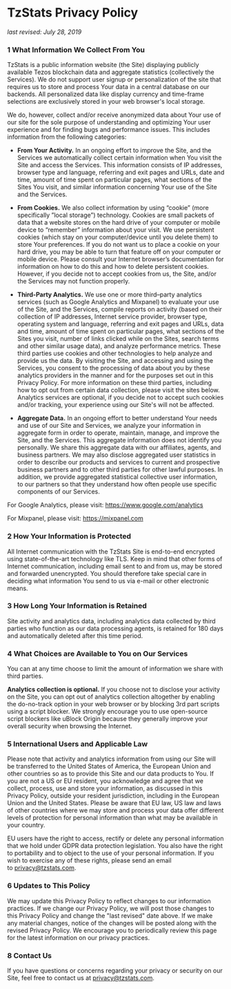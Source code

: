 # TzStats Privacy Policy

*last revised: July 28, 2019*

### 1 What Information We Collect From You

TzStats is a public information website (the Site) displaying publicly available Tezos blockchain data and aggregate statistics (collectively the Services). We do not support user signup or personalization of the site that requires us to store and process Your data in a central database on our backends. All personalized data like display currency and time-frame selections are exclusively stored in your web browser's local storage.

We do, however, collect and/or receive anonymized data about Your use of our site for the sole purpose of understanding and optimizing Your user experience and for finding bugs and performance issues. This includes information from the following categories:

- **From Your Activity.** In an ongoing effort to improve the Site, and the Services we automatically collect certain information when You visit the Site and access the Services. This information consists of IP addresses, browser type and language, referring and exit pages and URLs, date and time, amount of time spent on particular pages, what sections of the Sites You visit, and similar information concerning Your use of the Site and the Services.

- **From Cookies.** We also collect information by using “cookie” (more specifically ”local storage”) technology. Cookies are small packets of data that a website stores on the hard drive of your computer or mobile device to “remember” information about your visit. We use persistent cookies (which stay on your computer/device until you delete them) to store Your preferences. If you do not want us to place a cookie on your hard drive, you may be able to turn that feature off on your computer or mobile device. Please consult your Internet browser’s documentation for information on how to do this and how to delete persistent cookies. However, if you decide not to accept cookies from us, the Site, and/or the Services may not function properly.

- **Third-Party Analytics.** We use one or more third–party analytics services (such as Google Analytics and Mixpanel) to evaluate your use of the Site, and the Services, compile reports on activity (based on their collection of IP addresses, Internet service provider, browser type, operating system and language, referring and exit pages and URLs, data and time, amount of time spent on particular pages, what sections of the Sites you visit, number of links clicked while on the Sites, search terms and other similar usage data), and analyze performance metrics. These third parties use cookies and other technologies to help analyze and provide us the data. By visiting the Site, and accessing and using the Services, you consent to the processing of data about you by these analytics providers in the manner and for the purposes set out in this Privacy Policy. For more information on these third parties, including how to opt out from certain data collection, please visit the sites below. Analytics services are optional, if you decide not to accept such cookies and/or tracking, your experience using our Site's will not be affected.

- **Aggregate Data.** In an ongoing effort to better understand Your needs and use of our Site and Services, we analyze your information in aggregate form in order to operate, maintain, manage, and improve the Site, and the Services. This aggregate information does not identify you personally. We share this aggregate data with our affiliates, agents, and business partners. We may also disclose aggregated user statistics in order to describe our products and services to current and prospective business partners and to other third parties for other lawful purposes. In addition, we provide aggregated statistical collective user information, to our partners so that they understand how often people use specific components of our Services.

For Google Analytics, please visit: https://www.google.com/analytics

For Mixpanel, please visit: https://mixpanel.com


### 2 How Your Information is Protected

All Internet communication with the TzStats Site is end-to-end encrypted using state-of-the-art technology like TLS. Keep in mind that other forms of Internet communication, including email sent to and from us, may be stored and forwarded unencrypted. You should therefore take special care in deciding what information You send to us via e-mail or other electronic means.

### 3 How Long Your Information is Retained

Site activity and analytics data, including analytics data collected by third parties who function as our data processing agents, is retained for 180 days and automatically deleted after this time period.

### 4 What Choices are Available to You on Our Services

You can at any time choose to limit the amount of information we share with third parties.

**Analytics collection is optional.** If you choose not to disclose your activity on the Site, you can opt out of analytics collection altogether by enabling the do-no-track option in your web browser or by blocking 3rd part scripts using a script blocker. We strongly encourage you to use open-source script blockers like uBlock Origin because they generally improve your overall security when browsing the Internet.

### 5 International Users and Applicable Law

Please note that activity and analytics information from using our Site will be transferred to the United States of America, the European Union and other countries so as to provide this Site and our data products to You. If you are not a US or EU resident, you acknowledge and agree that we collect, process, use and store your information, as discussed in this Privacy Policy, outside your resident jurisdiction, including in the European Union and the United States. Please be aware that EU law, US law and laws of other countries where we may store and process your data offer different levels of protection for personal information than what may be available in your country.

EU users have the right to access, rectify or delete any personal information that we hold under GDPR data protection legislation. You also have the right to portability and to object to the use of your personal information. If you wish to exercise any of these rights, please send an email to [privacy@tzstats.com](mailto:privacy@tzstats.com).


### 6 Updates to This Policy

We may update this Privacy Policy to reflect changes to our information practices. If we change our Privacy Policy, we will post those changes to this Privacy Policy and change the "last revised" date above. If we make any material changes, notice of the changes will be posted along with the revised Privacy Policy. We encourage you to periodically review this page for the latest information on our privacy practices.


### 8 Contact Us

If you have questions or concerns regarding your privacy or security on our Site, feel free to contact us at [privacy@tzstats.com](mailto:privacy@tzstats.com).
